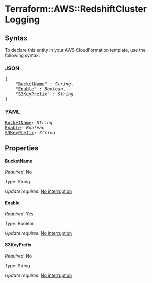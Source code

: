 # Terraform::AWS::RedshiftCluster Logging

## Syntax

To declare this entity in your AWS CloudFormation template, use the following syntax:

### JSON

<pre>
{
    "<a href="#bucketname" title="BucketName">BucketName</a>" : <i>String</i>,
    "<a href="#enable" title="Enable">Enable</a>" : <i>Boolean</i>,
    "<a href="#s3keyprefix" title="S3KeyPrefix">S3KeyPrefix</a>" : <i>String</i>
}
</pre>

### YAML

<pre>
<a href="#bucketname" title="BucketName">BucketName</a>: <i>String</i>
<a href="#enable" title="Enable">Enable</a>: <i>Boolean</i>
<a href="#s3keyprefix" title="S3KeyPrefix">S3KeyPrefix</a>: <i>String</i>
</pre>

## Properties

#### BucketName

_Required_: No

_Type_: String

_Update requires_: [No interruption](https://docs.aws.amazon.com/AWSCloudFormation/latest/UserGuide/using-cfn-updating-stacks-update-behaviors.html#update-no-interrupt)

#### Enable

_Required_: Yes

_Type_: Boolean

_Update requires_: [No interruption](https://docs.aws.amazon.com/AWSCloudFormation/latest/UserGuide/using-cfn-updating-stacks-update-behaviors.html#update-no-interrupt)

#### S3KeyPrefix

_Required_: No

_Type_: String

_Update requires_: [No interruption](https://docs.aws.amazon.com/AWSCloudFormation/latest/UserGuide/using-cfn-updating-stacks-update-behaviors.html#update-no-interrupt)

